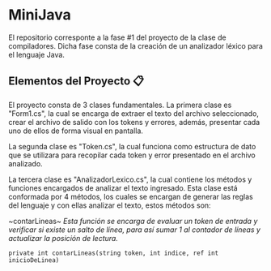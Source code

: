 # MiniJava

El repositorio corresponte a la fase #1 del proyecto de la clase de compiladores. Dicha fase consta de la creación de un analizador léxico para el lenguaje Java.

## Elementos del Proyecto 📋

El proyecto consta de 3 clases fundamentales. La primera clase es "Form1.cs", la cual se encarga de extraer el texto del archivo seleccionado, crear el archivo de salido con los tokens y errores, además, presentar cada uno de ellos de forma visual en pantalla.

La segunda clase es "Token.cs", la cual funciona como estructura de dato que se utilizara para recopilar cada token y error presentado en el archivo analizado.

La tercera clase es "AnalizadorLexico.cs", la cual contiene los métodos y funciones encargados de analizar el texto ingresado. 
Esta clase está conformada por 4 métodos, los cuales se encargan de generar las reglas del lenguaje y con ellas analizar el texto, estos métodos son:

~contarLineas~
_Esta función se encarga de evaluar un token de entrada y verificar si existe un salto de línea, para así sumar 1 al contador de líneas y actualizar la posición de lectura._
```
private int contarLineas(string token, int indice, ref int inicioDeLinea)
```